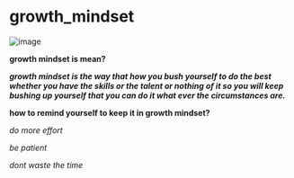 # growth_mindset

![image](https://www.strengthscope.com/wp-content/uploads/2021/01/Growth-v-fixed-mindset-1536x1088.jpg)

**growth mindset is mean?**


***growth mindset is the way that how you bush yourself to do the best whether you have the skills or the talent or nothing of it so you will keep bushing up yourself that you can do it what ever the circumstances are.***


**how to remind yourself to keep it in growth mindset?**


*do more effort*

*be patient*

*dont waste the time*